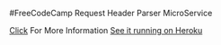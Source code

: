 #FreeCodeCamp Request Header Parser MicroService


[Click](https://www.freecodecamp.com/challenges/request-header-parser-microservice) For More Information
[See it running on Heroku](https://frozen-retreat-54997.herokuapp.com/whoAmI) 
